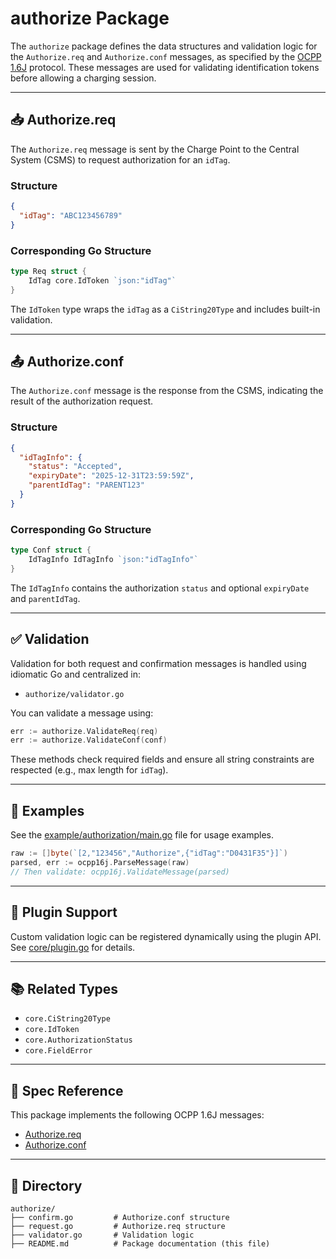 # authorize Package

The `authorize` package defines the data structures and validation logic for the `Authorize.req` and `Authorize.conf` messages, as specified by the [OCPP 1.6J](https://www.openchargealliance.org/protocols/ocpp-16/) protocol. These messages are used for validating identification tokens before allowing a charging session.

---

## 📥 Authorize.req

The `Authorize.req` message is sent by the Charge Point to the Central System (CSMS) to request authorization for an `idTag`.

### Structure

```json
{
  "idTag": "ABC123456789"
}
```

### Corresponding Go Structure

```go
type Req struct {
    IdTag core.IdToken `json:"idTag"`
}
```

The `IdToken` type wraps the `idTag` as a `CiString20Type` and includes built-in validation.

---

## 📤 Authorize.conf

The `Authorize.conf` message is the response from the CSMS, indicating the result of the authorization request.

### Structure

```json
{
  "idTagInfo": {
    "status": "Accepted",
    "expiryDate": "2025-12-31T23:59:59Z",
    "parentIdTag": "PARENT123"
  }
}
```

### Corresponding Go Structure

```go
type Conf struct {
    IdTagInfo IdTagInfo `json:"idTagInfo"`
}
```

The `IdTagInfo` contains the authorization `status` and optional `expiryDate` and `parentIdTag`.

---

## ✅ Validation

Validation for both request and confirmation messages is handled using idiomatic Go and centralized in:

- `authorize/validator.go`

You can validate a message using:

```go
err := authorize.ValidateReq(req)
err := authorize.ValidateConf(conf)
```

These methods check required fields and ensure all string constraints are respected (e.g., max length for `idTag`).

---

## 🧪 Examples

See the [example/authorization/main.go](../example/authorization/main.go) file for usage examples.

```go
raw := []byte(`[2,"123456","Authorize",{"idTag":"D0431F35"}]`)
parsed, err := ocpp16j.ParseMessage(raw)
// Then validate: ocpp16j.ValidateMessage(parsed)
```

---

## 🔌 Plugin Support

Custom validation logic can be registered dynamically using the plugin API. See [core/plugin.go](../core/plugin.go) for details.

---

## 📚 Related Types

- `core.CiString20Type`
- `core.IdToken`
- `core.AuthorizationStatus`
- `core.FieldError`

---

## 📖 Spec Reference

This package implements the following OCPP 1.6J messages:

- [Authorize.req](https://www.openchargealliance.org/protocols/ocpp-16/ocpp-16-part-2-advanced-features/#152-authorize)
- [Authorize.conf](https://www.openchargealliance.org/protocols/ocpp-16/ocpp-16-part-2-advanced-features/#153-authorizeconf)

---

## 📁 Directory

```
authorize/
├── confirm.go         # Authorize.conf structure
├── request.go         # Authorize.req structure
├── validator.go       # Validation logic
├── README.md          # Package documentation (this file)
```
